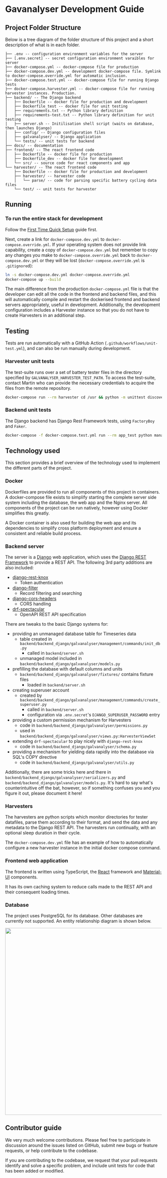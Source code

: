 # Gavanalyser Development Guide

## Project Folder Structure

Below is a tree diagram of the folder structure of this project and a short description of what is in each folder.
```
├── .env -- configuration environment variables for the server
├── [.env.secret] -- secret configuration environment varaibles for server
├── docker-compose.yml -- docker-compose file for production
├── docker-compose.dev.yml -- development docker-compose file. Symlink to docker-compose.override.yml for automatic inclusion.
├── docker-compose.test.yml -- docker-compose file for running Django tests
├── docker-compose.harvester.yml -- docker-compose file for running harvester instances. Production.
├── backend/ -- The Django backend
│   ├── Dockerfile -- docker file for production and development
│   ├── Dockerfile_test -- docker file for unit testing
│   ├── requirements.txt -- Python library definition
│   ├── requirements-test.txt -- Python library definition for unit testing
│   ├── server.sh -- Initilisation shell script (waits on database, then launches Django)
│   ├── config/ -- Django configuration files
│   ├── galvanalyser/ -- Django application
│   └── tests/ -- unit tests for backend
├── docs/ -- documentation
├── frontend/ -- The react frontend code
│   ├── Dockerfile -- docker file for production
│   ├── Dockerfile_dev -- docker file for development
│   └── src/ -- source code for react components and app
└── harvester/ -- The react frontend code
    ├── Dockerfile -- docker file for production and development
    ├── harvester/ -- harvester code
    │   └── parse/ -- code for parsing specific battery cycling data files
    └── test/ -- unit tests for harvester
```

## Running

### To run the entire stack for development

Follow the [First Time Quick Setup](FirstTimeQuickSetup.md) guide first.

Next, create a link for `docker-compose.dev.yml` to `docker-compose.override.yml`.
If your operating system does not provide link capability, create a copy of
`docker-compose.dev.yml` but remember to copy any changes you make to 
`docker-compose.override.yml` back to `docker-compose.dev.yml` or they will
be lost (`docker-compose.override.yml` is `.gitignore`d):

```bash
ln -s docker-compose.dev.yml docker-compose.override.yml
docker-compose up --build
```

The main difference from the production `docker-compose.yml` file is that the developer 
can edit all the code in the frontend and backend files, and this will automatically 
compile and restart the dockerised frontend and backend servers appropriately, useful in 
development. Additionally, the development configuration includes a Harvester instance so that 
you do not have to create Harvesters in an additional step.

## Testing

Tests are run automatically with a GitHub Action (`.github/workflows/unit-test.yml`),
and can also be run manually during development.

### Harvester unit tests

The test-suite runs over a set of battery tester files in the directory specified by 
`GALVANALYSER_HARVESTER_TEST_PATH`.
To access the test-suite, contact Martin who can provide the necessary credentials to
acquire the files from the remote repository.

```bash
docker-compose run --rm harvester cd /usr && python -m unittest discover -s /usr/harvester/test
```

### Backend unit tests

The Django backend has Django Rest Framework tests, using `FactoryBoy` and `Faker`.

```bash
docker-compose -f docker-compose.test.yml run --rm app_test python manage.py test
```

## Technology used

This section provides a brief overview of the technology
used to implement the different parts of the project.

### Docker

Dockerfiles are provided to run all components of this project in containers. 
A docker-compose file exists to simplify starting the complete server side 
system including the database, the web app and the Nginx server. 
All components of the project can be run natively, 
however using Docker simplifies this greatly.

A Docker container is also used for building the web app and its dependencies 
to simplify cross platform deployment and ensure a consistent and reliable 
build process.

### Backend server

The server is a [Django](https://docs.djangoproject.com/en/4.1/) web application, 
which uses the [Django REST Framework](https://www.django-rest-framework.org/)
to provide a REST API.
The following 3rd party additions are also included:
- [django-rest-knox](https://james1345.github.io/django-rest-knox/)
  - Token authentication 
- [django-filter](https://django-filter.readthedocs.io/en/main/)
  - Record filtering and searching
- [django-cors-headers](https://pypi.org/project/django-cors-headers/)
  - CORS handling
- [drf-spectacular](https://drf-spectacular.readthedocs.io/en/latest/readme.html)
  - OpenAPI REST API specification

There are tweaks to the basic Django systems for:
- providing an unmanaged database table for Timeseries data
  - table created in `backend/backend_django/galvanalyser/management/commands/init_db.py`
    - called in `backend/server.sh`
  - unmanaged model included in `backend/backend_django/galvanalyser/models.py`
- prefilling the database with default columns and units
  - `backend/backend_django/galvanalyser/fixtures/` contains fixture files
    - loaded in `backend/server.sh`
- creating superuser account
  - created by `backend/backend_django/galvanalyser/management/commands/create_superuser.py`
    - called in `backend/server.sh`
    - configuration via `.env.secret`'s `DJANGO_SUPERUSER_PASSWORD` entry
- providing a custom permission mechanism for Harvesters
  - code in `backend/backend_django/galvanalyser/permissions.py`
  - used in `backend/backend_django/galvanalyser/views.py:HarvesterViewSet`
- extending `drf-spectacular` to play nicely with `django-rest-knox`
  - code in `backend/backend_django/galvanalyser/schema.py`
- providing a mechanism for yielding data rapidly into the database via SQL's COPY directive
  - code in `backend/backend_django/galvanalyser/utils.py`

Additionally, there are some tricks here and there in 
`backend/backend_django/galvanalyser/serializers.py` and
`backend/backend_django/galvanalyser/models.py`. 
It's hard to say what's counterintuitive off the bat, however,
so if something confuses you and you figure it out, please document it here!

### Harvesters 

The harvesters are python scripts which monitor directories for tester datafiles, 
parse them according to their format, and send the data and any metadata to the Django REST API. 
The harvesters run continually, with an optional sleep duration in their cycle.

The `docker-compose.dev.yml` file has an example of how to automatically configure 
a new harvester instance in the initial docker compose command.

### Frontend web application

The frontend is written using TypeScript, the [React](https://reactjs.org/) framework 
and [Material-UI](https://material-ui.com/) components.

It has its own caching system to reduce calls made to the REST API and their
consequent loading times.

### Database

The project uses PostgreSQL for its database. Other databases are currently not 
supported. An entity relationship diagram is shown below.

<img src="https://github.com/Battery-Intelligence-Lab/galvanalyser/raw/main/docs/Galvanalyser_DB_ERD.png" width="600" />

## Contributor guide

We very much welcome contributions. 
Please feel free to participate in discussion around the issues listed on GitHub,
submit new bugs or feature requests, or help contribute to the codebase.

If you are contributing to the codebase, we request that your pull requests
identify and solve a specific problem, and include unit tests for code that
has been added or modified. 